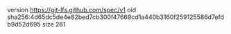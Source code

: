 version https://git-lfs.github.com/spec/v1
oid sha256:4d65dc5de4e82bed7cb300f47669cd1a440b3160f259125586d7efdb9d52d695
size 261
